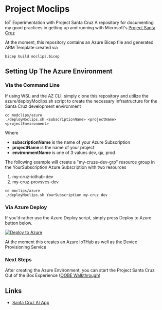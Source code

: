 # Project Moclips
IoT Experimentation with Project Santa Cruz
A repository for documenting my good practices in getting up and running with Microsoft's [Project Santa Cruz](https://github.com/microsoft/project-santa-cruz)

At the moment, this repository contains an Azure Bicep file and generated ARM Template created via
```
bicep build moclips.bicep
```

## Setting Up The Azure Environment
### Via the Command Line
If using WSL and the AZ CLI, simply clone this repository and utilize the azure/deployMoclips.sh script to create the necessary infrastructure for the Santa Cruz development environment

```
cd modclips/azure
./deployMoclips.sh <subscriptionName> <projectName> <projectEnvironment>
```
Where
  * **subscriptionName** is the name of your Azure Subscription
  * **projectName** is the name of your project
  * **environmentName** is one of 3 values dev, qa, prod

The following example will create a "my-cruze-dev-grp" resource group in the YourSubscription Azure Subscription with two resources
  1. my-cruz-iothub-dev
  2. my-cruz-provsvcs-dev

```
cd moclips/azure
./deployMoclips.sh YourSubscription my-cruz dev
```

### Via Azure Deploy
If you'd rather use the Azure Deploy script, simply press Deploy to Azure button below.

[![Deploy to Azure](https://aka.ms/deploytoazurebutton)](https://portal.azure.com/#create/Microsoft.Template/uri/https%3A%2F%2Fraw.githubusercontent.com%2Fmikelor%2Fmoclips%2Fmain%2Fazure%2Fmoclips.json)

At the moment this creates an Azure IoTHub as well as the Device Provisioning Service

### Next Steps
After creating the Azure Environment, you can start the Project Santa Cruz Out of the Box Experience ([OOBE Walkthrough](https://github.com/microsoft/Project-Santa-Cruz-Preview/blob/main/user-guides/getting_started/oobe.md))

## Links
  * [Santa Cruz AI App](https://github.com/george-moore/Santa-Cruz-AI-App)
